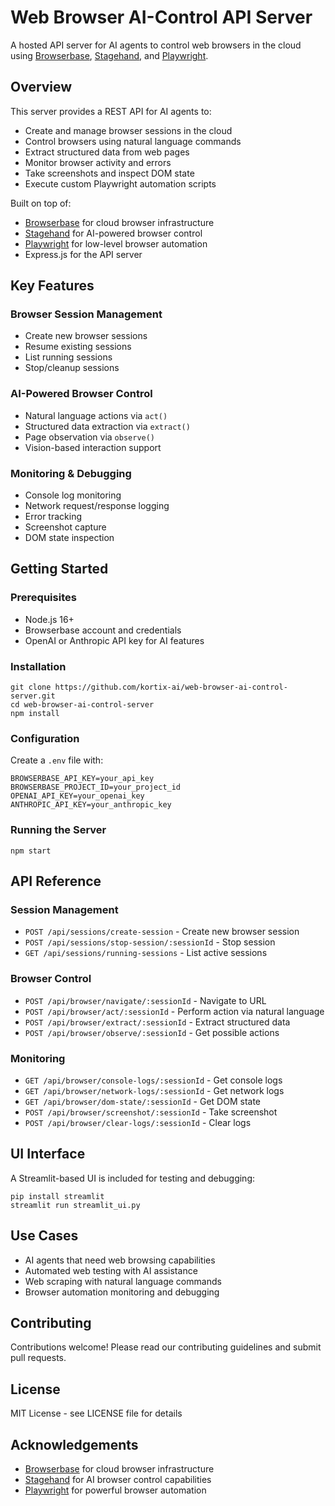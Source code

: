 # Web Browser AI-Control API Server

A hosted API server for AI agents to control web browsers in the cloud using [Browserbase](https://www.browserbase.com/), [Stagehand](https://github.com/browserbase/stagehand), and [Playwright](https://playwright.dev/).

## Overview

This server provides a REST API for AI agents to:
- Create and manage browser sessions in the cloud
- Control browsers using natural language commands
- Extract structured data from web pages
- Monitor browser activity and errors
- Take screenshots and inspect DOM state
- Execute custom Playwright automation scripts

Built on top of:
- [Browserbase](https://www.browserbase.com/) for cloud browser infrastructure
- [Stagehand](https://github.com/browserbase/stagehand) for AI-powered browser control
- [Playwright](https://playwright.dev/) for low-level browser automation
- Express.js for the API server

## Key Features

### Browser Session Management
- Create new browser sessions
- Resume existing sessions
- List running sessions
- Stop/cleanup sessions

### AI-Powered Browser Control 
- Natural language actions via `act()` 
- Structured data extraction via `extract()`
- Page observation via `observe()`
- Vision-based interaction support


### Monitoring & Debugging
- Console log monitoring
- Network request/response logging
- Error tracking
- Screenshot capture
- DOM state inspection
## Getting Started

### Prerequisites

- Node.js 16+
- Browserbase account and credentials
- OpenAI or Anthropic API key for AI features

### Installation

```
git clone https://github.com/kortix-ai/web-browser-ai-control-server.git
cd web-browser-ai-control-server
npm install
```

### Configuration

Create a `.env` file with:

```
BROWSERBASE_API_KEY=your_api_key
BROWSERBASE_PROJECT_ID=your_project_id
OPENAI_API_KEY=your_openai_key 
ANTHROPIC_API_KEY=your_anthropic_key
```

### Running the Server

```
npm start
```

## API Reference

### Session Management

- `POST /api/sessions/create-session` - Create new browser session
- `POST /api/sessions/stop-session/:sessionId` - Stop session
- `GET /api/sessions/running-sessions` - List active sessions

### Browser Control

- `POST /api/browser/navigate/:sessionId` - Navigate to URL
- `POST /api/browser/act/:sessionId` - Perform action via natural language
- `POST /api/browser/extract/:sessionId` - Extract structured data
- `POST /api/browser/observe/:sessionId` - Get possible actions

### Monitoring

- `GET /api/browser/console-logs/:sessionId` - Get console logs
- `GET /api/browser/network-logs/:sessionId` - Get network logs
- `GET /api/browser/dom-state/:sessionId` - Get DOM state
- `POST /api/browser/screenshot/:sessionId` - Take screenshot
- `POST /api/browser/clear-logs/:sessionId` - Clear logs

## UI Interface

A Streamlit-based UI is included for testing and debugging:

```
pip install streamlit
streamlit run streamlit_ui.py
```

## Use Cases

- AI agents that need web browsing capabilities
- Automated web testing with AI assistance
- Web scraping with natural language commands
- Browser automation monitoring and debugging

## Contributing

Contributions welcome! Please read our contributing guidelines and submit pull requests.

## License

MIT License - see LICENSE file for details

## Acknowledgements

- [Browserbase](https://www.browserbase.com/) for cloud browser infrastructure
- [Stagehand](https://github.com/browserbase/stagehand) for AI browser control capabilities
- [Playwright](https://playwright.dev/) for powerful browser automation

